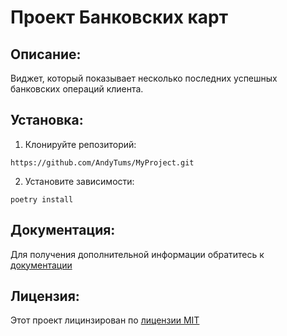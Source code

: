 # Проект Банковских карт

## Описание:

Виджет, который показывает несколько последних успешных банковских операций клиента. 

## Установка:

1. Клонируйте репозиторий:
```
https://github.com/AndyTums/MyProject.git
```
2. Установите зависимости: 
```
poetry install
```

## Документация: 
Для получения дополнительной информации обратитесь к [документации](README.md)

## Лицензия: 
Этот проект лицинзирован по [лицензии MIT](LICENSES)